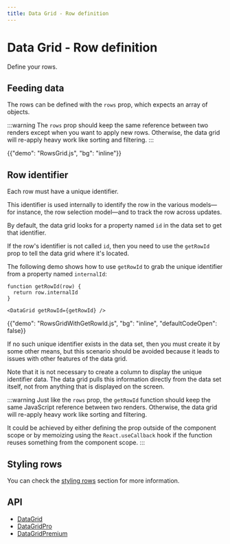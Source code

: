 ```yaml
---
title: Data Grid - Row definition
---
```


# Data Grid - Row definition

<p class="description">Define your rows.</p>

## Feeding data

The rows can be defined with the `rows` prop, which expects an array of objects.

:::warning
The `rows` prop should keep the same reference between two renders except when you want to apply new rows.
Otherwise, the data grid will re-apply heavy work like sorting and filtering.
:::

{{"demo": "RowsGrid.js", "bg": "inline"}}

## Row identifier

Each row must have a unique identifier.

This identifier is used internally to identify the row in the various models—for instance, the row selection model—and to track the row across updates.

By default, the data grid looks for a property named `id` in the data set to get that identifier.

If the row's identifier is not called `id`, then you need to use the `getRowId` prop to tell the data grid where it's located.

The following demo shows how to use `getRowId` to grab the unique identifier from a property named `internalId`:

```tsx
function getRowId(row) {
  return row.internalId
}

<DataGrid getRowId={getRowId} />
```

{{"demo": "RowsGridWithGetRowId.js", "bg": "inline", "defaultCodeOpen": false}}

If no such unique identifier exists in the data set, then you must create it by some other means, but this scenario should be avoided because it leads to issues with other features of the data grid.

Note that it is not necessary to create a column to display the unique identifier data.
The data grid pulls this information directly from the data set itself, not from anything that is displayed on the screen.

:::warning
Just like the `rows` prop, the `getRowId` function should keep the same JavaScript reference between two renders.
Otherwise, the data grid will re-apply heavy work like sorting and filtering.

It could be achieved by either defining the prop outside of the component scope or by memoizing using the `React.useCallback` hook if the function reuses something from the component scope.
:::

## Styling rows

You can check the [styling rows](/x/react-data-grid/style/#styling-rows) section for more information.

## API

- [DataGrid](/x/api/data-grid/data-grid/)
- [DataGridPro](/x/api/data-grid/data-grid-pro/)
- [DataGridPremium](/x/api/data-grid/data-grid-premium/)
